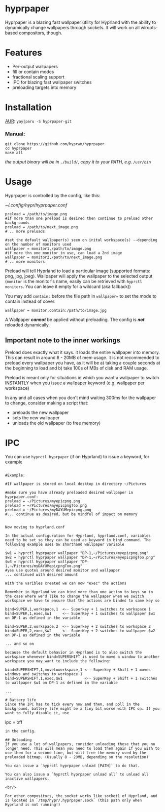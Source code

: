 # hyprpaper

Hyprpaper is a blazing fast wallpaper utility for Hyprland with the ability to dynamically change wallpapers through sockets. It will work on all wlroots-based compositors, though.

# Features
 - Per-output wallpapers
 - fill or contain modes
 - fractional scaling support
 - IPC for blazing fast wallpaper switches
 - preloading targets into memory

# Installation

[AUR](https://aur.archlinux.org/packages/hyprpaper-git): `yay|paru -S hyprpaper-git`

### Manual:
```
git clone https://github.com/hyprwm/hyprpaper
cd hyprpaper
make all
```
*the output binary will be in `./build/`, copy it to your PATH, e.g. `/usr/bin`*

# Usage

Hyprpaper is controlled by the config, like this:

*~/.config/hypr/hyprpaper.conf*
```
preload = /path/to/image.png
#if more than one preload is desired then continue to preload other backgrounds
preload = /path/to/next_image.png
# .. more preloads

#set the default wallpaper(s) seen on inital workspace(s) --depending on the number of monitors used
wallpaper = monitor1,/path/to/image.png
#if more thn one monitor in use, can load a 2nd image
wallpaper = monitor2,/path/to/next_image.png
# .. more monitors
```

Preload will tell Hyprland to load a particular image (supported formats: png, jpg, jpeg). Wallpaper will apply the wallpaper to the selected output (`monitor` is the monitor's name, easily can be retrieved with `hyprctl monitors`. You can leave it empty for a wildcard (aka fallback))

You may add `contain:` before the file path in `wallpaper=` to set the mode to contain instead of cover:

```
wallpaper = monitor,contain:/path/to/image.jpg
```

A Wallpaper ***cannot*** be applied without preloading. The config is ***not*** reloaded dynamically.

## Important note to the inner workings
Preload does exactly what it says. It loads the entire wallpaper into memory. This can result in around 8 - 20MB of mem usage. It is not recommended to preload every wallpaper you have, as it will be a) taking a couple seconds at the beginning to load and b) take 100s of MBs of disk and RAM usage.

Preload is meant only for situations in which you want a wallpaper to switch INSTANTLY when you issue a wallpaper keyword (e.g. wallpaper per workspace)

In any and all cases when you don't mind waiting 300ms for the wallpaper to change, consider making a script that:
 - preloads the new wallpaper
 - sets the new wallpaper
 - unloads the old wallpaper (to free memory)

# IPC
You can use `hyprctl hyprpaper` (if on Hyprland) to issue a keyword, for example
```
 
#Example:

#If wallpaper is stored on local desktop in directory ~/Pictures

#make sure you have already preloaded desired wallpaper in hyprpaper.conf:
preload = ~/Pictures/myepicpng.png
preload = ~/Pictures/myepicpngToo.png
preload = ~/Pictures/myDAYUMepicpng.png
#... continue as desired, but be mindful of impact on memory


Now moving to hyprland.conf

In the actual configuration for Hyprland, hyprland.conf, variables need to be set so they can be used as keyword in bind command. The following example uses $w shorthand wallpaper variable

$w1 = hyprctl hyprpaper wallpaper "DP-1,~/Pictures/myepicpng.png" 
$w2 = hyprctl hyprpaper wallpaper "DP-1,~/Pictures/myepicpngToo.png" 
$w3 = hyprctl hyprpaper wallpaper "DP-1,~/Pictures/myDAYUMepicpngToo.png" 
#yes use quotes around desired monitor and wallpaper
... continued with desired amount

With the varibles created we can now "exec" the actions

Remember in Hyprland we can bind more than one action to keys so in the case where we'd like to change the wallpaper when we switch workspace we have to ensure that the actions are binded to same key so

bind=SUPER,1,workspace,1  <-- Superkey + 1 switches to workspace 1
bind=SUPER,1,exec,$w1     <-- SuperKey + 1 switches to wallpaper $w1 on DP-1 as defined in the variable

bind=SUPER,2,workspace,2  <-- Superkey + 2 switches to workspace 2
bind=SUPER,2,exec,$w2     <-- SuperKey + 2 switches to wallpaper $w2 on DP-1 as defined in the variable

... and so on 

because the default behavior in Hyprland is to also switch the workspace whenever bind=SUPERSHIFT is used to move a window to another workspace you may want to include the following:

bind=SUPERSHIFT,1,movetoworkspace,1 <-- Superkey + Shift + 1 moves windows and switches to workspace 1
bind=SUPERSHIFT,1,exec,$w1          <-- SuperKey + Shift + 1 switches to wallpaper $w1 on DP-1 as defined in the variable

...

# Battery life
Since the IPC has to tick every now and then, and poll in the background, battery life might be a tiny bit worse with IPC on. If you want to fully disable it, use
```
ipc = off
```
in the config.

## Unloading
If you use a lot of wallpapers, consider unloading those that you no longer need. This will mean you need to load them again if you wish to use them for a second time, but will free the memory used by the preloaded bitmap. (Usually 8 - 20MB, depending on the resolution)

You can issue a `hyprctl hyprpaper unload [PATH]` to do that.

You can also issue a `hyprctl hyprpaper unload all` to unload all inactive wallpapers.

<br/>

For other compositors, the socket works like socket1 of Hyprland, and is located in `/tmp/hypr/.hyprpaper.sock` (this path only when Hyprland is not running!)
